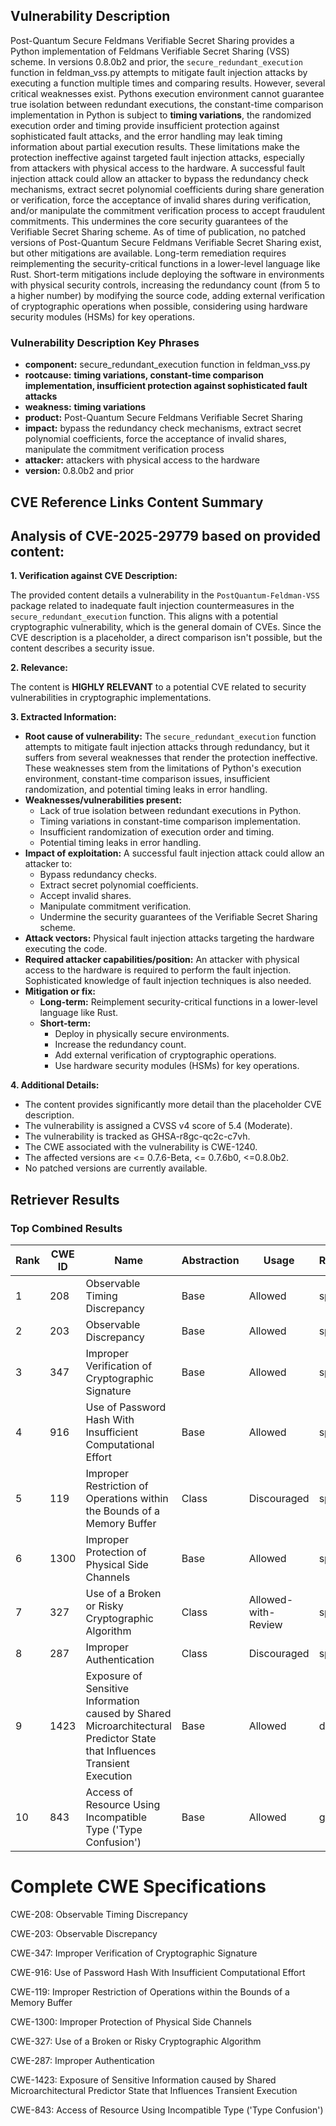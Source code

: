 ## Vulnerability Description
Post-Quantum Secure Feldmans Verifiable Secret Sharing provides a Python implementation of Feldmans Verifiable Secret Sharing (VSS) scheme. In versions 0.8.0b2 and prior, the `secure_redundant_execution` function in feldman_vss.py attempts to mitigate fault injection attacks by executing a function multiple times and comparing results. However, several critical weaknesses exist. Pythons execution environment cannot guarantee true isolation between redundant executions, the constant-time comparison implementation in Python is subject to **timing variations**, the randomized execution order and timing provide insufficient protection against sophisticated fault attacks, and the error handling may leak timing information about partial execution results. These limitations make the protection ineffective against targeted fault injection attacks, especially from attackers with physical access to the hardware. A successful fault injection attack could allow an attacker to bypass the redundancy check mechanisms, extract secret polynomial coefficients during share generation or verification, force the acceptance of invalid shares during verification, and/or manipulate the commitment verification process to accept fraudulent commitments. This undermines the core security guarantees of the Verifiable Secret Sharing scheme. As of time of publication, no patched versions of Post-Quantum Secure Feldmans Verifiable Secret Sharing exist, but other mitigations are available. Long-term remediation requires reimplementing the security-critical functions in a lower-level language like Rust. Short-term mitigations include deploying the software in environments with physical security controls, increasing the redundancy count (from 5 to a higher number) by modifying the source code, adding external verification of cryptographic operations when possible, considering using hardware security modules (HSMs) for key operations.

### Vulnerability Description Key Phrases
- **component:** secure_redundant_execution function in feldman_vss.py
- **rootcause:** **timing variations, constant-time comparison implementation, insufficient protection against sophisticated fault attacks**
- **weakness:** **timing variations**
- **product:** Post-Quantum Secure Feldmans Verifiable Secret Sharing
- **impact:** bypass the redundancy check mechanisms, extract secret polynomial coefficients, force the acceptance of invalid shares, manipulate the commitment verification process
- **attacker:** attackers with physical access to the hardware
- **version:** 0.8.0b2 and prior

## CVE Reference Links Content Summary
## Analysis of CVE-2025-29779 based on provided content:

**1. Verification against CVE Description:**

The provided content details a vulnerability in the `PostQuantum-Feldman-VSS` package related to inadequate fault injection countermeasures in the `secure_redundant_execution` function. This aligns with a potential cryptographic vulnerability, which is the general domain of CVEs.  Since the CVE description is a placeholder, a direct comparison isn't possible, but the content describes a security issue.

**2. Relevance:**

The content is **HIGHLY RELEVANT** to a potential CVE related to security vulnerabilities in cryptographic implementations.

**3. Extracted Information:**

*   **Root cause of vulnerability:** The `secure_redundant_execution` function attempts to mitigate fault injection attacks through redundancy, but it suffers from several weaknesses that render the protection ineffective. These weaknesses stem from the limitations of Python's execution environment, constant-time comparison issues, insufficient randomization, and potential timing leaks in error handling.
*   **Weaknesses/vulnerabilities present:**
    *   Lack of true isolation between redundant executions in Python.
    *   Timing variations in constant-time comparison implementation.
    *   Insufficient randomization of execution order and timing.
    *   Potential timing leaks in error handling.
*   **Impact of exploitation:** A successful fault injection attack could allow an attacker to:
    *   Bypass redundancy checks.
    *   Extract secret polynomial coefficients.
    *   Accept invalid shares.
    *   Manipulate commitment verification.
    *   Undermine the security guarantees of the Verifiable Secret Sharing scheme.
*   **Attack vectors:** Physical fault injection attacks targeting the hardware executing the code.
*   **Required attacker capabilities/position:** An attacker with physical access to the hardware is required to perform the fault injection. Sophisticated knowledge of fault injection techniques is also needed.
*   **Mitigation or fix:**
    *   **Long-term:** Reimplement security-critical functions in a lower-level language like Rust.
    *   **Short-term:**
        *   Deploy in physically secure environments.
        *   Increase the redundancy count.
        *   Add external verification of cryptographic operations.
        *   Use hardware security modules (HSMs) for key operations.

**4. Additional Details:**

*   The content provides significantly more detail than the placeholder CVE description.
*   The vulnerability is assigned a CVSS v4 score of 5.4 (Moderate).
*   The vulnerability is tracked as GHSA-r8gc-qc2c-c7vh.
*   The CWE associated with the vulnerability is CWE-1240.
*   The affected versions are <= 0.7.6-Beta, <= 0.7.6b0, <=0.8.0b2.
*   No patched versions are currently available.

## Retriever Results

### Top Combined Results

| Rank | CWE ID | Name | Abstraction | Usage  | Retrievers | Individual Scores |
|------|--------|------|-------------|-------|------------|-------------------|
| 1 | 208 | Observable Timing Discrepancy | Base | Allowed | sparse | 1.207 |
| 2 | 203 | Observable Discrepancy | Base | Allowed | sparse | 1.126 |
| 3 | 347 | Improper Verification of Cryptographic Signature | Base | Allowed | sparse | 1.081 |
| 4 | 916 | Use of Password Hash With Insufficient Computational Effort | Base | Allowed | sparse | 1.039 |
| 5 | 119 | Improper Restriction of Operations within the Bounds of a Memory Buffer | Class | Discouraged | sparse | 1.014 |
| 6 | 1300 | Improper Protection of Physical Side Channels | Base | Allowed | sparse | 1.008 |
| 7 | 327 | Use of a Broken or Risky Cryptographic Algorithm | Class | Allowed-with-Review | sparse | 0.997 |
| 8 | 287 | Improper Authentication | Class | Discouraged | sparse | 0.991 |
| 9 | 1423 | Exposure of Sensitive Information caused by Shared Microarchitectural Predictor State that Influences Transient Execution | Base | Allowed | dense | 0.423 |
| 10 | 843 | Access of Resource Using Incompatible Type ('Type Confusion') | Base | Allowed | graph | 0.002 |



# Complete CWE Specifications

CWE-208: Observable Timing Discrepancy

CWE-203: Observable Discrepancy

CWE-347: Improper Verification of Cryptographic Signature

CWE-916: Use of Password Hash With Insufficient Computational Effort

CWE-119: Improper Restriction of Operations within the Bounds of a Memory Buffer

CWE-1300: Improper Protection of Physical Side Channels

CWE-327: Use of a Broken or Risky Cryptographic Algorithm

CWE-287: Improper Authentication

CWE-1423: Exposure of Sensitive Information caused by Shared Microarchitectural Predictor State that Influences Transient Execution

CWE-843: Access of Resource Using Incompatible Type ('Type Confusion')